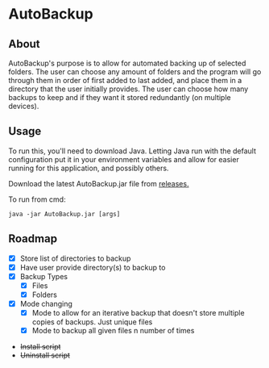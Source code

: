 # AutoBackup

## About

AutoBackup's purpose is to allow for automated backing up of selected folders. The user can choose any amount of folders and the program will go through them in order of first added to last added, and place them in a directory that the user initially provides. The user can choose how many backups to keep and if they want it stored redundantly (on multiple devices).

## Usage

To run this, you'll need to download Java. Letting Java run with the default configuration put it in your environment variables and allow for easier running for this application, and possibly others.

Download the latest AutoBackup.jar file from [releases.](https://github.com/RandomProgrammer1124/AutoBackup/releases) 

To run from cmd:
```
java -jar AutoBackup.jar [args]
```

## Roadmap

- [x] Store list of directories to backup
- [x] Have user provide directory(s) to backup to
- [x] Backup Types
  - [x] Files
  - [x] Folders
- [x] Mode changing
  - [x] Mode to allow for an iterative backup that doesn't store multiple copies of backups. Just unique files
  - [x] Mode to backup all given files n number of times
- <s> Install script
-  Uninstall script </s>
